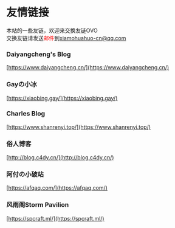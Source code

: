 # 友情链接

本站的一些友链，欢迎来交换友链OVO  
交换友链请发送<font color="red">邮件</font>到<a href="mailto:xiamohuahuo-cn@qq.com">xiamohuahuo-cn@qq.com</a>

### Daiyangcheng's Blog
[https://www.daiyangcheng.cn/](https://www.daiyangcheng.cn/)

### Gayの小冰
[https://xiaobing.gay/](https://xiaobing.gay/)

### Charles Blog
[https://www.shanrenyi.top/](https://www.shanrenyi.top/)

### 俗人博客
[http://blog.c4dy.cn/](http://blog.c4dy.cn/)

### 阿付の小破站
[https://afqaq.com/](https://afqaq.com/)

### 风雨阁Storm Pavilion
[https://spcraft.ml/](https://spcraft.ml/)
